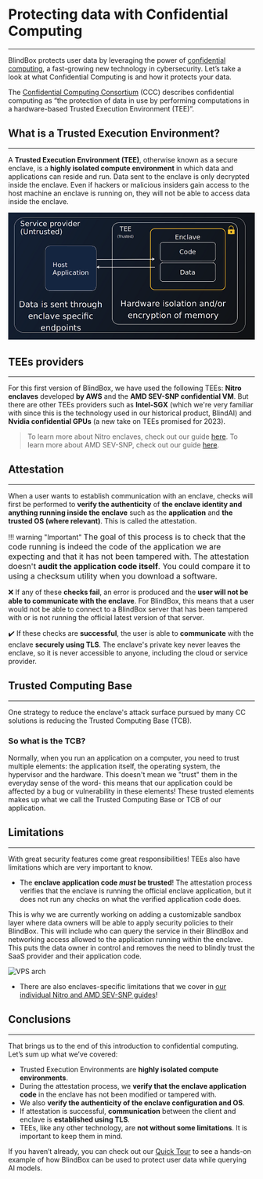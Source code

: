 # Protecting data with Confidential Computing
_________________________________

BlindBox protects user data by leveraging the power of [confidential computing](https://en.wikipedia.org/wiki/Confidential_computing), a fast-growing new technology in cybersecurity. Let’s take a look at what Confidential Computing is and how it protects your data.


The [Confidential Computing Consortium](https://confidentialcomputing.io/) (CCC) describes confidential computing as “the protection of data in use by performing computations in a hardware-based Trusted Execution Environment (TEE)”.

## What is a Trusted Execution Environment?
____________________________________


A **Trusted Execution Environment (TEE)**, otherwise known as a secure enclave, is a **highly isolated compute environment** in which data and applications can reside and run. Data sent to the enclave is only decrypted inside the enclave. Even if hackers or malicious insiders gain access to the host machine an enclave is running on, they will not be able to access data inside the enclave.


![Trusted Execution Environment](../../assets/TEE.png)

## TEEs providers
______________________


For this first version of BlindBox, we have used the following TEEs: **Nitro enclaves** developed **by AWS**  and the **AMD SEV-SNP confidential VM**. But there are other TEEs providers such as **Intel-SGX** (which we're very familiar with since this is the technology used in our historical product, BlindAI) and **Nvidia confidential GPUs** (a new take on TEEs promised for 2023).

> To learn more about Nitro enclaves, check out our guide [here](../concepts/nitro-enclaves.md).
> To learn more about AMD SEV-SNP, check out our guide [here](../concepts/amd-sev.md).

## Attestation
___________________

When a user wants to establish communication with an enclave, checks will first be performed to **verify the authenticity** of **the enclave identity and anything running inside the enclave** such as the **application** and **the trusted OS (where relevant)**. This is called the attestation.

!!! warning "Important"
    <font size="3">
    The goal of this process is to check that the code running is indeed the code of the application we are expecting and that it has not been tampered with. The attestation doesn't **audit the application code itself**. You could compare it to using a checksum utility when you download a software.
    </font>


❌ If any of these **checks fail**, an error is produced and the **user will not be able to communicate with the enclave**. For BlindBox, this means that a user would not be able to connect to a BlindBox server that has been tampered with or is not running the official latest version of that server.


✔️ If these checks are **successful**, the user is able to **communicate** with the enclave **securely using TLS**. The enclave's private key never leaves the enclave, so it is never accessible to anyone, including the cloud or service provider.

## Trusted Computing Base

_________________________

One strategy to reduce the enclave's attack surface pursued by many CC solutions is reducing the Trusted Computing Base (TCB).

### So what is the TCB?

Normally, when you run an application on a computer, you need to trust multiple elements: the application itself, the operating system, the hypervisor and the hardware. This doesn't mean we "trust" them in the everyday sense of the word- this means that our application could be affected by a bug or vulnerability in these elements! These trusted elements makes up what we call the Trusted Computing Base or TCB of our application.

## Limitations
__________________________

With great security features come great responsibilities! TEEs also have limitations which are very important to know.

+ The **enclave application code *must* be trusted**! The attestation process verifies that the enclave is running the official enclave application, but it does not run any checks on what the verified application code does.

This is why we are currently working on adding a customizable sandbox layer where data owners will be able to apply security policies to their BlindBox. This will include who can query the service in their BlindBox and networking access allowed to the application running within the enclave. This puts the data owner in control and removes the need to blindly trust the SaaS provider and their application code.

![VPS arch](../../assets/vps-archg.png)


+ There are also enclaves-specific limitations that we cover in [our individual Nitro and AMD SEV-SNP guides](https://blindbox.mithrilsecurity.io/en/latest/docs/concepts/Trusted_Execution_Environments/nitro-enclaves)!


## Conclusions
___________________________________________

That brings us to the end of this introduction to confidential computing. Let’s sum up what we’ve covered:

- Trusted Execution Environments are **highly isolated compute environments**.
- During the attestation process, we **verify that the enclave application code** in the enclave has not been modified or tampered with.
- We also **verify the authenticity of the enclave configuration and OS**.
- If attestation is successful, **communication** between the client and enclave is **established using TLS**.
- TEEs, like any other technology, are **not without some limitations**. It is important to keep them in mind.

If you haven’t already, you can check out our [Quick Tour](quick-tour.ipynb) to see a hands-on example of how BlindBox can be used to protect user data while querying AI models.